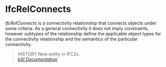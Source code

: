 IfcRelConnects
==============
_IfcRelConnects_ is a connectivity relationship that connects objects under
some criteria. As a general connectivity it does not imply constraints,
however subtypes of the relationship define the applicable object types for
the connectivity relationship and the semantics of the particular
connectivity.  
  
> HISTORY  New entity in IFC2x.  
[ _bSI
Documentation_](https://standards.buildingsmart.org/IFC/DEV/IFC4_2/FINAL/HTML/schema/ifckernel/lexical/ifcrelconnects.htm)


